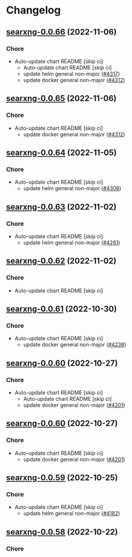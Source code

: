 # Changelog



## [searxng-0.0.66](https://github.com/truecharts/charts/compare/searxng-0.0.64...searxng-0.0.66) (2022-11-06)

### Chore

- Auto-update chart README [skip ci]
  - Auto-update chart README [skip ci]
  - update helm general non-major ([#4317](https://github.com/truecharts/charts/issues/4317))
  - update docker general non-major ([#4312](https://github.com/truecharts/charts/issues/4312))




## [searxng-0.0.65](https://github.com/truecharts/charts/compare/searxng-0.0.64...searxng-0.0.65) (2022-11-06)

### Chore

- Auto-update chart README [skip ci]
  - update docker general non-major ([#4312](https://github.com/truecharts/charts/issues/4312))




## [searxng-0.0.64](https://github.com/truecharts/charts/compare/searxng-0.0.63...searxng-0.0.64) (2022-11-05)

### Chore

- Auto-update chart README [skip ci]
  - update helm general non-major ([#4308](https://github.com/truecharts/charts/issues/4308))




## [searxng-0.0.63](https://github.com/truecharts/charts/compare/searxng-0.0.62...searxng-0.0.63) (2022-11-02)

### Chore

- Auto-update chart README [skip ci]
  - update helm general non-major ([#4261](https://github.com/truecharts/charts/issues/4261))




## [searxng-0.0.62](https://github.com/truecharts/charts/compare/searxng-0.0.61...searxng-0.0.62) (2022-11-02)

### Chore

- Auto-update chart README [skip ci]




## [searxng-0.0.61](https://github.com/truecharts/charts/compare/searxng-0.0.60...searxng-0.0.61) (2022-10-30)

### Chore

- Auto-update chart README [skip ci]
  - update docker general non-major ([#4238](https://github.com/truecharts/charts/issues/4238))




## [searxng-0.0.60](https://github.com/truecharts/charts/compare/searxng-0.0.59...searxng-0.0.60) (2022-10-27)

### Chore

- Auto-update chart README [skip ci]
  - Auto-update chart README [skip ci]
  - update docker general non-major ([#4201](https://github.com/truecharts/charts/issues/4201))




## [searxng-0.0.60](https://github.com/truecharts/charts/compare/searxng-0.0.59...searxng-0.0.60) (2022-10-27)

### Chore

- Auto-update chart README [skip ci]
  - update docker general non-major ([#4201](https://github.com/truecharts/charts/issues/4201))




## [searxng-0.0.59](https://github.com/truecharts/charts/compare/searxng-0.0.58...searxng-0.0.59) (2022-10-25)

### Chore

- Auto-update chart README [skip ci]
  - update helm general non-major ([#4182](https://github.com/truecharts/charts/issues/4182))




## [searxng-0.0.58](https://github.com/truecharts/charts/compare/searxng-0.0.57...searxng-0.0.58) (2022-10-22)

### Chore
